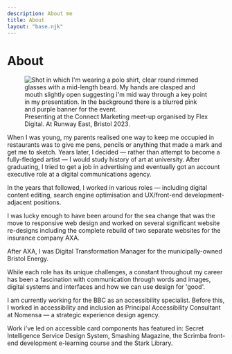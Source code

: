 ```yaml
---
description: About me
title: About 
layout: "base.njk"
---
```


# About

<figure class="about-figure">
<picture>
<source srcset="/images/presenting-connect-marketing-event.webp" type="image/webp">
<source srcset="/images/presenting-connect-marketing-event.jpeg" type="image/jpeg">
<img src="/images/presenting-connect-marketing-event.jpeg" alt="Shot in which I'm wearing a polo shirt, clear round rimmed glasses with a mid-length beard. My hands are clasped and mouth slightly open suggesting i'm mid way through a key point in my presentation. In the background there is a blurred pink and purple banner for the event.">
</picture>

<figcaption>
Presenting at the Connect Marketing meet-up organised by Flex Digital. At Runway East, Bristol 2023. 
</figcaption>
</figure>

When I was young, my parents realised one way to keep me occupied in restaurants was to give me pens, pencils or anything that made a mark and get me to sketch. Years later, I decided &mdash; rather than attempt to become a fully-fledged artist &mdash; I would study history of art at university. After graduating, I tried to get a job in advertising and eventually got an account executive role at a digital communications agency. 

In the years that followed, I worked in various roles &mdash; including digital content editing, search engine optimisation and UX/front-end development-adjacent positions.  

I was lucky enough to have been around for the sea change that was the move to responsive web design and worked on several significant website re-designs including the complete rebuild of two separate websites for the insurance company AXA. 

After AXA, I was Digital Transformation Manager for the municipally-owned Bristol Energy.

While each role has its unique challenges, a constant throughout my career has been a fascination with communication through words and images, digital systems and interfaces and how we can use design for 'good'. 

I am currently working for the BBC as an accessibility specialist. Before this, I worked in accessibility and inclusion as Principal Accessibility Consultant at Nomensa &mdash; a strategic experience design agency.

Work i've led on accessible card components has featured in: Secret Intelligence Service Design System, Smashing Magazine, the Scrimba front-end development e-learning course and the Stark Library. 
